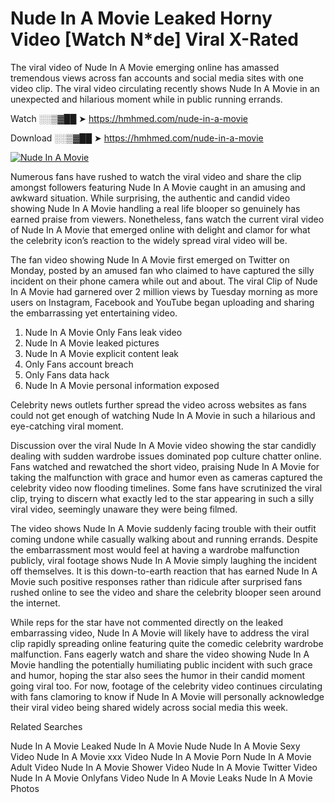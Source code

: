 ﻿# Nude In A Movie Leaked Horny Video [Watch N*de] Viral X-Rated

The viral video of ﻿Nude In A Movie emerging online has amassed tremendous views across fan accounts and social media sites with one video clip. The viral video circulating recently shows ﻿Nude In A Movie in an unexpected and hilarious moment while in public running errands. 

Watch ░░▒▓██ ➤ https://hmhmed.com/nude-in-a-movie

Download ░░▒▓██ ➤ https://hmhmed.com/nude-in-a-movie

[![Nude In A Movie](https://i.imgur.com/dJHk4Zq.gif)](https://hmhmed.com/nude-in-a-movie)

Numerous fans have rushed to watch the viral video and share the clip amongst followers featuring ﻿Nude In A Movie caught in an amusing and awkward situation. While surprising, the authentic and candid video showing ﻿Nude In A Movie handling a real life blooper so genuinely has earned praise from viewers. Nonetheless, fans watch the current viral video of ﻿Nude In A Movie that emerged online with delight and clamor for what the celebrity icon’s reaction to the widely spread viral video will be.

The fan video showing ﻿Nude In A Movie first emerged on Twitter on Monday, posted by an amused fan who claimed to have captured the silly incident on their phone camera while out and about. The viral Clip of ﻿Nude In A Movie had garnered over 2 million views by Tuesday morning as more users on Instagram, Facebook and YouTube began uploading and sharing the embarrassing yet entertaining video. 

1. ﻿Nude In A Movie Only Fans leak video
2. ﻿Nude In A Movie leaked pictures
3. ﻿Nude In A Movie explicit content leak
4. Only Fans account breach
5. Only Fans data hack
6. ﻿Nude In A Movie personal information exposed

Celebrity news outlets further spread the video across websites as fans could not get enough of watching ﻿Nude In A Movie in such a hilarious and eye-catching viral moment. 

Discussion over the viral ﻿Nude In A Movie video showing the star candidly dealing with sudden wardrobe issues dominated pop culture chatter online. Fans watched and rewatched the short video, praising ﻿Nude In A Movie for taking the malfunction with grace and humor even as cameras captured the celebrity video now flooding timelines. Some fans have scrutinized the viral clip, trying to discern what exactly led to the star appearing in such a silly viral video, seemingly unaware they were being filmed.

The video shows ﻿Nude In A Movie suddenly facing trouble with their outfit coming undone while casually walking about and running errands. Despite the embarrassment most would feel at having a wardrobe malfunction publicly, viral footage shows ﻿Nude In A Movie simply laughing the incident off themselves. It is this down-to-earth reaction that has earned ﻿Nude In A Movie such positive responses rather than ridicule after surprised fans rushed online to see the video and share the celebrity blooper seen around the internet.  

While reps for the star have not commented directly on the leaked embarrassing video, ﻿Nude In A Movie will likely have to address the viral clip rapidly spreading online featuring quite the comedic celebrity wardrobe malfunction. Fans eagerly watch and share the video showing ﻿Nude In A Movie handling the potentially humiliating public incident with such grace and humor, hoping the star also sees the humor in their candid moment going viral too. For now, footage of the celebrity video continues circulating with fans clamoring to know if ﻿Nude In A Movie will personally acknowledge their viral video being shared widely across social media this week.

Related Searches

﻿Nude In A Movie Leaked
﻿Nude In A Movie Nude
﻿Nude In A Movie Sexy Video
﻿Nude In A Movie xxx Video
﻿Nude In A Movie Porn
﻿Nude In A Movie Adult Video
﻿Nude In A Movie Shower Video
﻿Nude In A Movie Twitter Video
﻿Nude In A Movie Onlyfans Video
﻿Nude In A Movie Leaks
﻿Nude In A Movie Photos